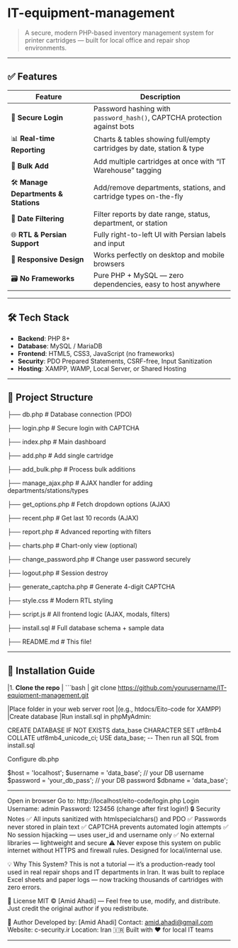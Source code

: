 # IT-equipment-management
> A secure, modern PHP-based inventory management system for printer cartridges — built for local office and repair shop environments.


---

## ✅ Features

| Feature | Description |
|--------|-------------|
| 🔐 **Secure Login** | Password hashing with `password_hash()`, CAPTCHA protection against bots |
| 📊 **Real-time Reporting** | Charts & tables showing full/empty cartridges by date, station & type |
| 🚀 **Bulk Add** | Add multiple cartridges at once with “IT Warehouse” tagging |
| 🛠️ **Manage Departments & Stations** | Add/remove departments, stations, and cartridge types on-the-fly |
| 📅 **Date Filtering** | Filter reports by date range, status, department, or station |
| 🌐 **RTL & Persian Support** | Fully right-to-left UI with Persian labels and input |
| 📱 **Responsive Design** | Works perfectly on desktop and mobile browsers |
| 🗃️ **No Frameworks** | Pure PHP + MySQL — zero dependencies, easy to host anywhere |

---

## 🛠️ Tech Stack

- **Backend**: PHP 8+  
- **Database**: MySQL / MariaDB  
- **Frontend**: HTML5, CSS3, JavaScript (no frameworks)  
- **Security**: PDO Prepared Statements, CSRF-free, Input Sanitization  
- **Hosting**: XAMPP, WAMP, Local Server, or Shared Hosting

---

## 📂 Project Structure
├── db.php # Database connection (PDO)

├── login.php # Secure login with CAPTCHA

├── index.php # Main dashboard

├── add.php # Add single cartridge

├── add_bulk.php # Process bulk additions

├── manage_ajax.php # AJAX handler for adding departments/stations/types

├── get_options.php # Fetch dropdown options (AJAX)

├── recent.php # Get last 10 records (AJAX)

├── report.php # Advanced reporting with filters

├── charts.php # Chart-only view (optional)

├── change_password.php # Change user password securely

├── logout.php # Session destroy

├── generate_captcha.php # Generate 4-digit CAPTCHA

├── style.css # Modern RTL styling

├── script.js # All frontend logic (AJAX, modals, filters)

├── install.sql # Full database schema + sample data

├── README.md # This file!



---

## 🚀 Installation Guide

|1. **Clone the repo**
|   ```bash
|   git clone https://github.com/yourusername/IT-equipment-management.git
   
|Place folder in your web server root
|(e.g., htdocs/Eito-code for XAMPP)
|Create database
|Run install.sql in phpMyAdmin:

CREATE DATABASE IF NOT EXISTS data_base CHARACTER SET utf8mb4 COLLATE utf8mb4_unicode_ci;
USE data_base;
-- Then run all SQL from install.sql

Configure db.php

$host = 'localhost';
$username = 'data_base'; // your DB username
$password = 'your_db_pass'; // your DB password
$dbname = 'data_base';

----------------
Open in browser
Go to: http://localhost/eito-code/login.php
Login
Username: admin
Password: 123456 (change after first login!)
🔒 Security Notes
✅ All inputs sanitized with htmlspecialchars() and PDO
✅ Passwords never stored in plain text
✅ CAPTCHA prevents automated login attempts
✅ No session hijacking — uses user_id and username only
✅ No external libraries — lightweight and secure
⚠️ Never expose this system on public internet without HTTPS and firewall rules. Designed for local/internal use. 

💡 Why This System?
This is not a tutorial — it’s a production-ready tool used in real repair shops and IT departments in Iran.
It was built to replace Excel sheets and paper logs — now tracking thousands of cartridges with zero errors.

📜 License
MIT © [Amid Ahadi] — Feel free to use, modify, and distribute.
Just credit the original author if you redistribute.

👥 Author
Developed by: [Amid Ahadi]
Contact: amid.ahadi@gmail.com
Website: c-security.ir
Location: Iran 🇮🇷
Built with ❤️ for local IT teams




---

